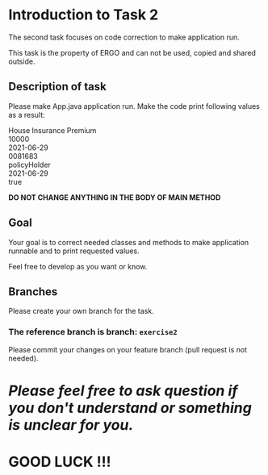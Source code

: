 # Introduction to Task 2
The second task focuses on code correction to make application run. 

This task is the property of ERGO and can not be used, copied and shared outside.
## Description of task

Please make App.java application run.
Make the code print following values as a result:

House Insurance Premium<br>
10000<br>
2021-06-29<br>
0081683<br>
policyHolder<br>
2021-06-29<br>
true<br>

**DO NOT CHANGE ANYTHING IN THE BODY OF MAIN METHOD**


## Goal
Your goal is to correct needed classes and methods to make application runnable and to print requested values.

Feel free to develop as you want or know.

## Branches
Please create your own branch for the task.

### **The reference branch is branch: `exercise2`**
Please commit your changes on your feature branch (pull request is not needed).

# _Please feel free to ask question if you don't understand or something is unclear for you._
# **GOOD LUCK !!!**
